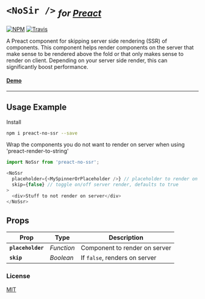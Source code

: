 # `<NoSir />` <sub>_for [Preact]_</sub>

[![NPM](https://img.shields.io/npm/v/preact-no-ssr.svg)](https://www.npmjs.com/package/preact-no-ssr)
[![Travis](https://travis-ci.org/ezekielchentnik/preact-no-ssr.svg?branch=master)](https://travis-ci.org/ezekielchentnik/preact-no-ssr)

A Preact component for skipping server side rendering (SSR) of components. This component helps render components on the server that make sense to be rendered above the fold or that only makes sense to render on client.  Depending on your server side render, this can significantly boost performance.

#### [Demo](https://github.com/ezekielchentnik/preact-pwa)


---


## Usage Example

Install
```bash
npm i preact-no-ssr --save
```


Wrap the components you do not want to render on server when using 'preact-render-to-string'

```js
import NoSsr from 'preact-no-ssr';

<NoSsr
  placeholder={<MySpinnerOrPlaceholder />} // placeholder to render on server, defaults to null
  skip={false} // toggle on/off server render, defaults to true
>
  <div>Stuff to not render on server</div>
</NoSsr>
```

## Props

| Prop                | Type       | Description         |
|---------------------|------------|---------------------|
| **`placeholder`**   | _Function_ | Component to render on server
| **`skip`**          | _Boolean_  | If `false`, renders on server


### License

[MIT]


[Preact]: https://github.com/developit/preact
[MIT]: http://choosealicense.com/licenses/mit/
